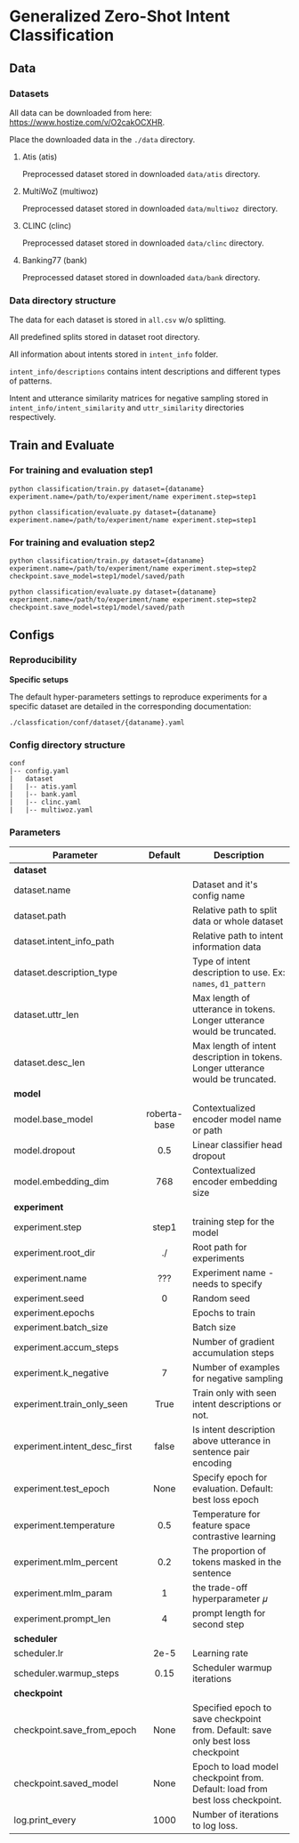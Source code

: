 # Generalized Zero-Shot Intent Classification

## Data

### Datasets

All data can be downloaded from here:  https://www.hostize.com/v/O2cakOCXHR.

Place the downloaded data in the `./data` directory.

1. Atis (atis)

    Preprocessed dataset stored in downloaded  `data/atis` directory.

2. MultiWoZ (multiwoz)

    Preprocessed dataset stored in downloaded  `data/multiwoz `directory.

3. CLINC (clinc)

    Preprocessed dataset stored in downloaded  `data/clinc` directory.

4. Banking77 (bank)

    Preprocessed dataset stored in downloaded  `data/bank` directory.

### Data directory structure

The data for each dataset is stored in `all.csv` w/o splitting.

All predefined splits stored in dataset root directory.

All information about intents stored in `intent_info` folder. 

`intent_info/descriptions` contains intent descriptions and different types of patterns.

Intent and utterance similarity matrices for negative sampling stored in `intent_info/intent_similarity` and `uttr_similarity` directories respectively.


## Train and Evaluate

### For training and evaluation step1

```
python classification/train.py dataset={dataname} experiment.name=/path/to/experiment/name experiment.step=step1

python classification/evaluate.py dataset={dataname} experiment.name=/path/to/experiment/name experiment.step=step1
```


### For training and evaluation step2
```
python classification/train.py dataset={dataname} experiment.name=/path/to/experiment/name experiment.step=step2 checkpoint.save_model=step1/model/saved/path

python classification/evaluate.py dataset={dataname} experiment.name=/path/to/experiment/name experiment.step=step2 checkpoint.save_model=step1/model/saved/path
```

## Configs

### Reproducibility

**Specific setups**

The default hyper-parameters settings to reproduce experiments for a specific dataset are detailed in the corresponding documentation:

`./classfication/conf/dataset/{dataname}.yaml`

### Config directory structure
```
conf
|-- config.yaml
|   dataset
|   |-- atis.yaml
|   |-- bank.yaml
|   |-- clinc.yaml
|   |-- multiwoz.yaml
```
### Parameters
| Parameter                     |                Default               | Description                                                                                |
|------------------------------|:------------------------------------:|--------------------------------------------------------------------------------------------|
| **dataset**                  |  |                                                                                            |
| dataset.name                 |                                      | Dataset and it's config name                                                               |
| dataset.path                 |                                      | Relative path to split data or whole dataset                                               |
| dataset.intent_info_path     |                                      | Relative path to intent information data                                                   |
| dataset.description_type     |                                      | Type of intent description to use. Ex: `names`, `d1_pattern`                 |
| dataset.uttr_len             |                                      | Max length of utterance in tokens. Longer utterance would be truncated.                    |
| dataset.desc_len             |                                      | Max length of intent description in tokens. Longer utterance would be truncated.           |
| **model**                    |                                      |                                                                                            |
| model.base_model             |             roberta-base             | Contextualized encoder model name or path                                                  |
| model.dropout                |                  0.5                 | Linear classifier head dropout                                                             |
| model.embedding_dim          |                  768                 | Contextualized encoder embedding size                                                      |
| **experiment**           |                                      |                                                                                            |
| experiment.step          |                  step1                  | training step for the model                                                               |
| experiment.root_dir          |                  ./                  | Root path for experiments                                                                  |
| experiment.name              |                  ???                 | Experiment name - needs to specify                                                         |
| experiment.seed              |                   0                  | Random seed                                                                                |
| experiment.epochs            |        <specified for dataset>       | Epochs to train                                                                            |
| experiment.batch_size        |        <specified for dataset>       | Batch size                                                                                 |
| experiment.accum_steps       |        <specified for dataset>       | Number of gradient accumulation steps                                                      |
| experiment.k_negative        |                   7                  | Number of examples for negative sampling                                                   |
| experiment.train_only_seen   |                 True                 | Train only with seen intent descriptions or not.                                           |
| experiment.intent_desc_first |                 false                 | Is intent description above utterance in sentence  pair encoding                          |
| experiment.test_epoch        |                 None                 | Specify epoch for evaluation. Default: best loss epoch                                     |
| experiment.temperature | 0.5 | Temperature for feature space contrastive learning           |
| experiment.mlm_percent | 0.2 | The proportion of tokens masked in the sentence |
| experiment.mlm_param | 1 | the trade-off hyperparameter 𝜇 |
| experiment.prompt_len | 4 | prompt length for second step |
| **scheduler**                |                                      |                                                                                            |
| scheduler.lr                 |                 2e-5                 | Learning rate                                                                              |
| scheduler.warmup_steps       |                 0.15                 | Scheduler warmup iterations                                                                |
| **checkpoint**         |                                      |                                                                                            |
| checkpoint.save_from_epoch   |                 None                 | Specified epoch to save checkpoint from. Default: save only best loss checkpoint           |
| checkpoint.saved_model       |                 None                 | Epoch to load model checkpoint from. Default: load from best loss checkpoint.              |
| log.print_every              |                 1000                 | Number of iterations to log loss.                                                          |





